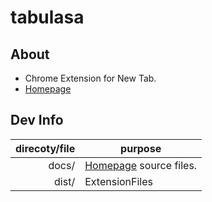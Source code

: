 # tabulasa

## About
- Chrome Extension for New Tab.
- [Homepage](https://psephopaiktes.github.io/tabulasa/)

## Dev Info
direcoty/file | purpose
--:|--
docs/ | [Homepage](https://psephopaiktes.github.io/tabulasa/) source files.
dist/ | ExtensionFiles
